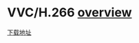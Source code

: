 # VVC/H.266 [overview](https://blog.csdn.net/soaringlee_fighting/category_7921666.html?utm_source=BWXQ_bottombtn&spm=1001.2101.3001.4225)

[下载地址](https://vcgit.hhi.fraunhofer.de/jvet/VVCSoftware_VTM/)
